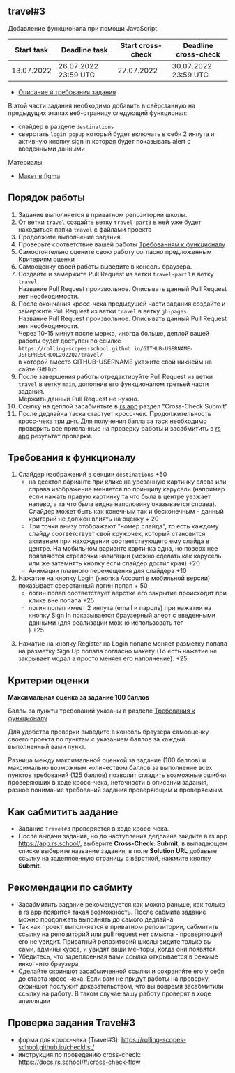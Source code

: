 ## travel#3

Добавление функционала при помощи JavaScript

| Start task | Deadline task        | Start cross-check | Deadline cross-check |
| ---------- | -------------------- | ----------------- | -------------------- |
| 13.07.2022 | 26.07.2022 23:59 UTC | 27.07.2022        | 30.07.2022 23:59 UTC |

- [Описание и требования задания](travel.md)

В этой части задания необходимо добавить в свёрстанную на предыдущих этапах веб-страницу следующий функционал:

- слайдер в разделе `destinations`
- сверстать `login popup` который будет включать в себя 2 инпута и активную кнопку sign in которая будет показывать alert с введенными данными

Материалы:

- [Макет в figma](https://www.figma.com/file/BhULVGGIachSAjoBazhP9P/Travel?node-id=0%3A1)

## Порядок работы

1. Задание выполняется в приватном репозитории школы.
2. От ветки `travel` создайте ветку `travel-part3` в ней уже будет находиться папка `travel` с файлами проекта
3. Продолжите выполнение задания.
4. Проверьте соответствие вашей работы [Требованиям к функционалу](#требования-к-функционалу)
5. Cамостоятельно оцените свою работу согласно предложенным [Критериям оценки](#критерии-оценки)
6. Самооценку своей работы выведите в консоль браузера.
7. Создайте и замержите Pull Request из ветки `travel-part3` в ветку `travel`.  
   Название Pull Request произвольное. Описывать данный Pull Request нет необходимости.
8. После окончания кросс-чека предыдущей части задания создайте и замержите Pull Request из ветки `travel` в ветку `gh-pages`.  
   Название Pull Request произвольное. Описывать данный Pull Request нет необходимости.  
   Через 10-15 минут после мержа, иногда больше, деплой вашей работы будет доступен по ссылке  
   `https://rolling-scopes-school.github.io/GITHUB-USERNAME-JSFEPRESCHOOL2022Q2/travel/`  
   в которой вместо GITHUB-USERNAME укажите свой никнейм на сайте GitHub
9. После завершения работы отредактируйте Pull Request из ветки `travel` в ветку `main`, дополнив его функционалом третьей части задания.  
   Мержить данный Pull Request не нужно.
10. Ссылку на деплой засабмитьте в [rs app](https://app.rs.school/) раздел "Cross-Check Submit"
11. После дедлайна таска стартует кросс-чек. Продолжительность кросс-чека три дня. Для получения балла за таск необходимо проверить все присланные на проверку работы и засабмитить в [rs app](https://app.rs.school/) результат проверки.

## Требования к функционалу

1. Слайдер изображений в секции `destinations` +50
   - на десктоп варианте при клике на урезанную картинку слева или справа изображение меняется по принципу карусели (например если нажать правую картинку та что была в центре уезжает налево, а та что была видна наполовину оказывается справа). Слайдер может быть как конечным так и бесконечным - данный критерий не должен влиять на оценку + 20
   - Три точки внизу отображают "номер слайда", то есть каждому слайду соответствует свой кружочек, который становится активным при нахождении соответствующего ему слайда в центре. На мобильном варианте картинка одна, но поверх нее появляются стрелочки навигации (можно сделать как карусель или же затемнять кнопку если слайдер достиг края) +20
   - Анимации плавного перемещения для слайдера +10
2. Нажатие на кнопку Login (кнопка Account в мобильной версии) показывает сверстанный логин попап + 50
   - логин попап соответствует верстке его закрытие происходит при клике вне попапа +25
   - логин попап имеет 2 инпута (email и пароль) при нажатии на кнопку Sign In показывается браузерный алерт с введенными данными (для реализации можно использовать тег <form>) +25
3. Нажатие на кнопку Register на Login попапе меняет разметку попапа на разметку Sign Up попапа согласно макету (То есть нажатие не закрывает модал а просто меняет его наполнение). +25

## Критерии оценки

**Максимальная оценка за задание 100 баллов**

Баллы за пункты требований указаны в разделе [Требования к функционалу](#требования-к-функционалу)

Для удобства проверки выведите в консоль браузера самооценку своего проекта по пунктам с указанием баллов за каждый выполненный вами пункт.

Разница между максимальной оценкой за задание (100 баллов) и максимально возможным количеством баллов за выполнение всех пунктов требований (125 баллов) позволит сгладить возможные ошибки проверяющих в ходе кросс-чека, неточности в описании задания, разное понимание требований задания проверяющим и проверяемым.

## Как сабмитить задание

- Задание `Travel#3` проверяется в ходе кросс-чека.
- После выдачи задания, но до наступления дедлайна зайдите в rs app https://app.rs.school/, выберите **Cross-Check: Submit**, в выпадающем списке выберите название задания, в поле **Solution URL** добавьте ссылку на задеплоенную страницу с вёрсткой, нажмите кнопку **Submit**.

## Рекомендации по сабмиту

- Засабмитить задание рекомендуется как можно раньше, как только в rs app появится такая возможность. После сабмита задание можно продолжать выполнять до самого дедлайна
- Так как проект выполняется в приватном репозитории, сабмитить ссылку на репозиторий или pull request нет смысла - проверяющий его не увидит. Приватный репозиторий школы видите только вы сами, админы курса, и увидят ваши менторы, когда они появятся
- Убедитесь, что задеплоенная вами ссылка открывается в режиме инкогнито браузера
- Сделайте скриншот засабмиченной ссылки и сохраняйте его у себя до старта кросс-чека. Если вам не придут работы на проверку, скриншот послужит доказательством, что вы вовремя засабмитили ссылку на работу. В таком случае вашу работу проверят в ходе апелляции

## Проверка задания Travel#3

- форма для кросс-чека (Travel#3): https://rolling-scopes-school.github.io/checklist/
- инструкция по проведению cross-check: https://docs.rs.school/#/cross-check-flow
